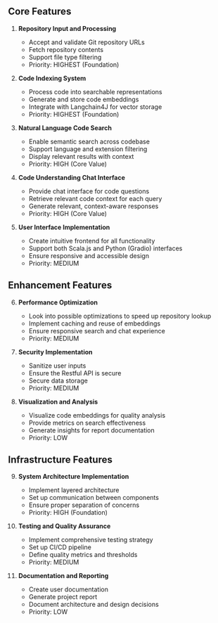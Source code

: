 <!-- trunk-ignore-all(markdownlint/MD041) -->
## Core Features

1. **Repository Input and Processing**

   - Accept and validate Git repository URLs
   - Fetch repository contents
   - Support file type filtering
   - Priority: HIGHEST (Foundation)

2. **Code Indexing System**

   - Process code into searchable representations
   - Generate and store code embeddings
   - Integrate with Langchain4J for vector storage
   - Priority: HIGHEST (Foundation)

3. **Natural Language Code Search**

   - Enable semantic search across codebase
   - Support language and extension filtering
   - Display relevant results with context
   - Priority: HIGH (Core Value)

4. **Code Understanding Chat Interface**

   - Provide chat interface for code questions
   - Retrieve relevant code context for each query
   - Generate relevant, context-aware responses
   - Priority: HIGH (Core Value)

5. **User Interface Implementation**
   - Create intuitive frontend for all functionality
   - Support both Scala.js and Python (Gradio) interfaces
   - Ensure responsive and accessible design
   - Priority: MEDIUM

## Enhancement Features

6. **Performance Optimization**

   - Look into possible optimizations to speed up repository lookup
   - Implement caching and reuse of embeddings
   - Ensure responsive search and chat experience
   - Priority: MEDIUM

7. **Security Implementation**

   - Sanitize user inputs
   - Ensure the Restful API is secure
   - Secure data storage
   - Priority: MEDIUM

8. **Visualization and Analysis**
   - Visualize code embeddings for quality analysis
   - Provide metrics on search effectiveness
   - Generate insights for report documentation
   - Priority: LOW

## Infrastructure Features

9. **System Architecture Implementation**

   - Implement layered architecture
   - Set up communication between components
   - Ensure proper separation of concerns
   - Priority: HIGH (Foundation)

10. **Testing and Quality Assurance**

    - Implement comprehensive testing strategy
    - Set up CI/CD pipeline
    - Define quality metrics and thresholds
    - Priority: MEDIUM

11. **Documentation and Reporting**
    - Create user documentation
    - Generate project report
    - Document architecture and design decisions
    - Priority: LOW
